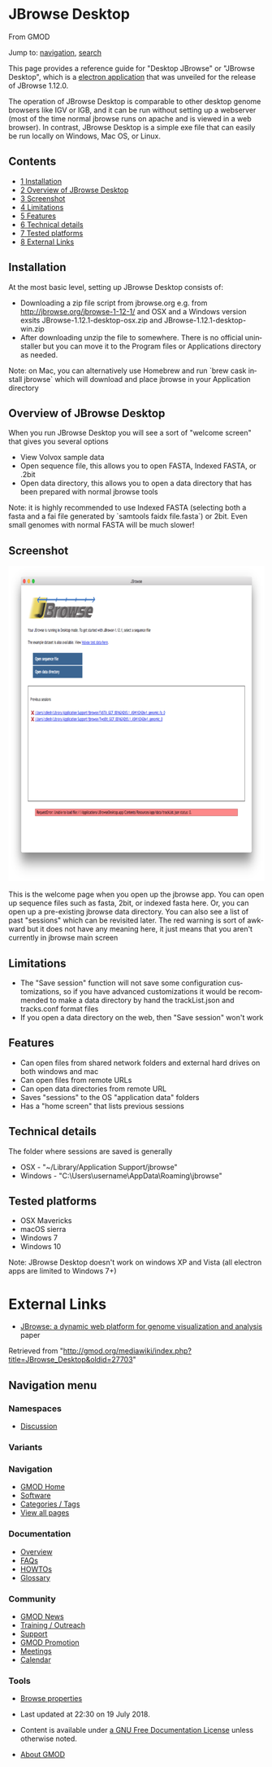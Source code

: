 <div id="mw-page-base" class="noprint">

</div>

<div id="mw-head-base" class="noprint">

</div>

<div id="content" class="mw-body" role="main">

<span id="top"></span>

<div id="mw-js-message" style="display:none;">

</div>



# <span dir="auto">JBrowse Desktop</span>

<div id="bodyContent">

<div id="siteSub">

From GMOD

</div>

<div id="contentSub">

</div>

<div id="jump-to-nav" class="mw-jump">

Jump to: [navigation](#mw-navigation), [search](#p-search)

</div>

<div id="mw-content-text" class="mw-content-ltr" lang="en" dir="ltr">

This page provides a reference guide for "Desktop JBrowse" or "JBrowse
Desktop", which is a
<a href="https://electron.atom.io" class="external text"
rel="nofollow">electron application</a> that was unveiled for the
release of JBrowse 1.12.0.

The operation of JBrowse Desktop is comparable to other desktop genome
browsers like IGV or IGB, and it can be run without setting up a
webserver (most of the time normal jbrowse runs on apache and is viewed
in a web browser). In contrast, JBrowse Desktop is a simple exe file
that can easily be run locally on Windows, Mac OS, or Linux.

  

<div id="toc" class="toc">

<div id="toctitle">

## Contents

</div>

- [<span class="tocnumber">1</span>
  <span class="toctext">Installation</span>](#Installation)
- [<span class="tocnumber">2</span> <span class="toctext">Overview of
  JBrowse Desktop</span>](#Overview_of_JBrowse_Desktop)
- [<span class="tocnumber">3</span>
  <span class="toctext">Screenshot</span>](#Screenshot)
- [<span class="tocnumber">4</span>
  <span class="toctext">Limitations</span>](#Limitations)
- [<span class="tocnumber">5</span>
  <span class="toctext">Features</span>](#Features)
- [<span class="tocnumber">6</span> <span class="toctext">Technical
  details</span>](#Technical_details)
- [<span class="tocnumber">7</span> <span class="toctext">Tested
  platforms</span>](#Tested_platforms)
- [<span class="tocnumber">8</span> <span class="toctext">External
  Links</span>](#External_Links)

</div>

## <span id="Installation" class="mw-headline">Installation</span>

At the most basic level, setting up JBrowse Desktop consists of:

- Downloading a zip file script from jbrowse.org e.g. from
  <a href="http://jbrowse.org/jbrowse-1-12-1/" class="external free"
  rel="nofollow">http://jbrowse.org/jbrowse-1-12-1/</a> and OSX and a
  Windows version exsits JBrowse-1.12.1-desktop-osx.zip and
  JBrowse-1.12.1-desktop-win.zip
- After downloading unzip the file to somewhere. There is no official
  uninstaller but you can move it to the Program files or Applications
  directory as needed.

Note: on Mac, you can alternatively use Homebrew and run \`brew cask
install jbrowse\` which will download and place jbrowse in your
Application directory

  

## <span id="Overview_of_JBrowse_Desktop" class="mw-headline">Overview of JBrowse Desktop</span>

When you run JBrowse Desktop you will see a sort of "welcome screen"
that gives you several options

- View Volvox sample data
- Open sequence file, this allows you to open FASTA, Indexed FASTA, or
  .2bit
- Open data directory, this allows you to open a data directory that has
  been prepared with normal jbrowse tools

Note: it is highly recommended to use Indexed FASTA (selecting both a
fasta and a fai file generated by \`samtools faidx file.fasta\`) or
2bit. Even small genomes with normal FASTA will be much slower!

  

## <span id="Screenshot" class="mw-headline">Screenshot</span>

<a href="File:Jbrowse_desktop_screenshot.png" class="image"><img
src="../mediawiki/images/thumb/e/e5/Jbrowse_desktop_screenshot.png/800px-Jbrowse_desktop_screenshot.png"
srcset="../mediawiki/images/e/e5/Jbrowse_desktop_screenshot.png 1.5x, ../mediawiki/images/e/e5/Jbrowse_desktop_screenshot.png 2x"
width="800" height="620" alt="Jbrowse desktop screenshot.png" /></a>

This is the welcome page when you open up the jbrowse app. You can open
up sequence files such as fasta, 2bit, or indexed fasta here. Or, you
can open up a pre-existing jbrowse data directory. You can also see a
list of past "sessions" which can be revisited later. The red warning is
sort of awkward but it does not have any meaning here, it just means
that you aren't currently in jbrowse main screen

  

## <span id="Limitations" class="mw-headline">Limitations</span>

- The "Save session" function will not save some configuration
  customizations, so if you have advanced customizations it would be
  recommended to make a data directory by hand the trackList.json and
  tracks.conf format files
- If you open a data directory on the web, then "Save session" won't
  work

  

## <span id="Features" class="mw-headline">Features</span>

- Can open files from shared network folders and external hard drives on
  both windows and mac
- Can open files from remote URLs
- Can open data directories from remote URL
- Saves "sessions" to the OS "application data" folders
- Has a "home screen" that lists previous sessions

## <span id="Technical_details" class="mw-headline">Technical details</span>

The folder where sessions are saved is generally

- OSX - "~/Library/Application Support/jbrowse"
- Windows - "C:\Users\username\AppData\Roaming\jbrowse"

## <span id="Tested_platforms" class="mw-headline">Tested platforms</span>

- OSX Mavericks
- macOS sierra
- Windows 7
- Windows 10

Note: JBrowse Desktop doesn't work on windows XP and Vista (all electron
apps are limited to Windows 7+)

# <span id="External_Links" class="mw-headline">External Links</span>

- <a
  href="https://genomebiology.biomedcentral.com/articles/10.1186/s13059-016-0924-1"
  class="external text" rel="nofollow">JBrowse: a dynamic web platform for
  genome visualization and analysis</a> paper

</div>

<div class="printfooter">

Retrieved from
"<http://gmod.org/mediawiki/index.php?title=JBrowse_Desktop&oldid=27703>"

</div>

<div id="catlinks" class="catlinks catlinks-allhidden">

</div>

<div class="visualClear">

</div>

</div>

</div>

<div id="mw-navigation">

## Navigation menu

<div id="mw-head">



<div id="left-navigation">

<div id="p-namespaces" class="vectorTabs" role="navigation"
aria-labelledby="p-namespaces-label">

### Namespaces


- <span id="ca-talk"><a
  href="http://gmod.org/mediawiki/index.php?title=Talk:JBrowse_Desktop&amp;action=edit&amp;redlink=1"
  accesskey="t"
  title="Discussion about the content page [t]">Discussion</a></span>

</div>

<div id="p-variants" class="vectorMenu emptyPortlet" role="navigation"
aria-labelledby="p-variants-label">

### 

### Variants[](#)

<div class="menu">

</div>

</div>

</div>





</div>

</div>

</div>

<div id="mw-panel">

<div id="p-logo" role="banner">

<a href="Main_Page"
style="background-image: url(../images/GMOD-cogs.png);"
title="Visit the main page"></a>

</div>

<div id="p-Navigation" class="portal" role="navigation"
aria-labelledby="p-Navigation-label">

### Navigation

<div class="body">

- <span id="n-GMOD-Home">[GMOD Home](Main_Page)</span>
- <span id="n-Software">[Software](GMOD_Components)</span>
- <span id="n-Categories-.2F-Tags">[Categories /
  Tags](Categories)</span>
- <span id="n-View-all-pages">[View all pages](Special:AllPages)</span>

</div>

</div>

<div id="p-Documentation" class="portal" role="navigation"
aria-labelledby="p-Documentation-label">

### Documentation

<div class="body">

- <span id="n-Overview">[Overview](Overview)</span>
- <span id="n-FAQs">[FAQs](Category:FAQ)</span>
- <span id="n-HOWTOs">[HOWTOs](Category:HOWTO)</span>
- <span id="n-Glossary">[Glossary](Glossary)</span>

</div>

</div>

<div id="p-Community" class="portal" role="navigation"
aria-labelledby="p-Community-label">

### Community

<div class="body">

- <span id="n-GMOD-News">[GMOD News](GMOD_News)</span>
- <span id="n-Training-.2F-Outreach">[Training /
  Outreach](Training_and_Outreach)</span>
- <span id="n-Support">[Support](Support)</span>
- <span id="n-GMOD-Promotion">[GMOD Promotion](GMOD_Promotion)</span>
- <span id="n-Meetings">[Meetings](Meetings)</span>
- <span id="n-Calendar">[Calendar](Calendar)</span>

</div>

</div>

<div id="p-tb" class="portal" role="navigation"
aria-labelledby="p-tb-label">

### Tools

<div class="body">


- <span id="t-smwbrowselink"><a href="Special:Browse/JBrowse_Desktop" rel="smw-browse">Browse
  properties</a></span>


</div>

</div>

</div>

</div>

<div id="footer" role="contentinfo">

- <span id="footer-info-lastmod">Last updated at 22:30 on 19 July
  2018.</span>
<!-- - <span id="footer-info-viewcount">20,535 page views.</span> -->
- <span id="footer-info-copyright">Content is available under
  <a href="http://www.gnu.org/licenses/fdl-1.3.html" class="external"
  rel="nofollow">a GNU Free Documentation License</a> unless otherwise
  noted.</span>

<!-- -->

- <span id="footer-places-about">[About
  GMOD](GMOD:About "GMOD:About")</span>

<!-- -->






</div>
